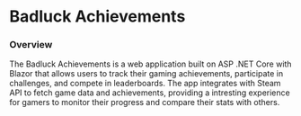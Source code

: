 # Badluck Achievements

<h3>Overview</h3>

The Badluck Achievements is a web application built on ASP .NET Core with Blazor that allows users to track their gaming achievements, participate in challenges, and compete in leaderboards. The app integrates with Steam API to fetch game data and achievements, providing a intresting experience for gamers to monitor their progress and compare their stats with others.